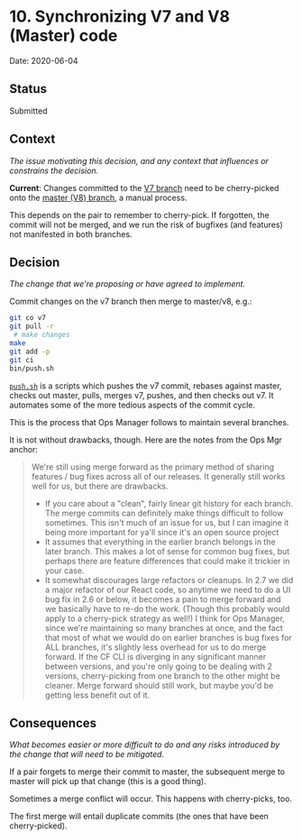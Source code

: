# 10. Synchronizing V7 and V8 (Master) code

Date: 2020-06-04

## Status

Submitted

## Context

_The issue motivating this decision, and any context that influences or constrains the decision._

**Current**: Changes committed to the [V7
branch](https://github.com/cloudfoundry/cli/tree/v7) need to be cherry-picked
onto the [master (V8) branch](https://github.com/cloudfoundry/cli), a manual
process.

This depends on the pair to remember to cherry-pick. If forgotten, the commit
will not be merged, and we run the risk of bugfixes (and features) not
manifested in both branches.

## Decision

_The change that we're proposing or have agreed to implement._

Commit changes on the v7 branch then merge to master/v8, e.g.:

```bash
git co v7
git pull -r
 # make changes
make
git add -p
git ci
bin/push.sh
```

[`push.sh`](https://github.com/cloudfoundry/cli/blob/main/bin/push.sh) is a
scripts which pushes the v7 commit, rebases against master, checks out master,
pulls, merges v7, pushes, and then checks out v7. It automates some of the more
tedious aspects of the commit cycle.

This is the process that Ops Manager follows to maintain several branches.

It is not without drawbacks, though. Here are the notes from the Ops Mgr anchor:

> We're still using merge forward as the primary method of sharing features / bug fixes across all of our releases. It generally still works well for us, but there are drawbacks.
> * If you care about a "clean", fairly linear git history for each branch. The merge commits can definitely make things difficult to follow sometimes. This isn't much of an issue for us, but I can imagine it being more important for ya'll since it's an open source project
> * It assumes that everything in the earlier branch belongs in the later branch. This makes a lot of sense for common bug fixes, but perhaps there are feature differences that could make it trickier in your case.
> * It somewhat discourages large refactors or cleanups. In 2.7 we did a major refactor of our React code, so anytime we need to do a UI bug fix in 2.6 or below, it becomes a pain to merge forward and we basically have to re-do the work. (Though this probably would apply to a cherry-pick strategy as well!)
> I think for Ops Manager, since we're maintaining so many branches at once, and the fact that most of what we would do on earlier branches is bug fixes for ALL branches, it's slightly less overhead for us to do merge forward. If the CF CLI is diverging in any significant manner between versions, and you're only going to be dealing with 2 versions, cherry-picking from one branch to the other might be cleaner. Merge forward should still work, but maybe you'd be getting less benefit out of it.

## Consequences

_What becomes easier or more difficult to do and any risks introduced by the change that will need to be mitigated._

If a pair forgets to merge their commit to master, the subsequent merge to
master will pick up that change (this is a good thing).

Sometimes a merge conflict will occur. This happens with cherry-picks, too.

The first merge will entail duplicate commits (the ones that have been
cherry-picked).
